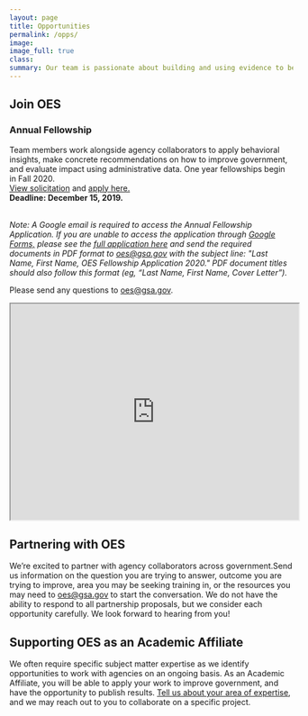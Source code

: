```yaml
---
layout: page
title: Opportunities
permalink: /opps/
image:
image_full: true
class:
summary: Our team is passionate about building and using evidence to better serve the public. 
---
```

## Join OES

### Annual Fellowship
Team members work alongside agency collaborators to apply behavioral insights, make concrete recommendations on how to improve government, and evaluate impact using administrative data. One year fellowships begin in Fall 2020. 
<br/>[View solicitation]({{site.baseurl}}/assets/files/GSA_OES_SolicitationFY20.pdf) and <a href="https://docs.google.com/forms/d/e/1FAIpQLSeg363IcmlNNtvVHYN82KDXRrit8e10NEP0o021rR7_QFIOcA/viewform">apply here.</a> 
<br/>**Deadline: December 15, 2019.**

<br/>*Note: A Google email is required to access the Annual Fellowship Application. If you are unable to access the application through <a href="https://docs.google.com/forms/d/e/1FAIpQLSeg363IcmlNNtvVHYN82KDXRrit8e10NEP0o021rR7_QFIOcA/viewform">Google Forms,</a> please see the [full application here]({{site.baseurl}}/assets/files/oes-fellowship-app-2020.pdf) and send the required documents in PDF format to <a href="mailto:oes@gsa.gov?subject=Last Name, First Name, OES Fellowship Application 2020">oes@gsa.gov</a> with the subject line: "Last Name, First Name, OES Fellowship Application 2020." PDF document titles should also follow this format (eg, “Last Name, First Name, Cover Letter”).*

Please send any questions to <a href="mailto:oes@gsa.gov?subject=Fellowship Question">oes@gsa.gov.</a>

<iframe src="https://www.youtube.com/embed/9KSQ3YLpuV4" width="512" height="384"></iframe>
            
## Partnering with OES

We’re excited to partner with agency collaborators across government.Send us information on the question you are trying to answer, outcome you are trying to improve, area you may be seeking training in, or the resources you may need to <a href="mailto:oes@gsa.gov?subject=Partnering with OES: Project Idea">oes@gsa.gov</a> to start the conversation. We do not have the ability to respond to all partnership proposals, but we consider each opportunity carefully. We look forward to hearing from you!

## Supporting OES as an Academic Affiliate 

We often require specific subject matter expertise as we identify opportunities to work with agencies on an ongoing basis. As an Academic Affiliate, you will be able to apply your work to improve government, and have the opportunity to publish results. <a href="https://docs.google.com/forms/d/e/1FAIpQLSeqnuRSZNKZt9bVLAGw6G64i5oUNDqsGcrX7dvgGpvlac9Cog/viewform?usp=sf_link">Tell us about your area of expertise</a>, and we may reach out to you to collaborate on a specific project. 
